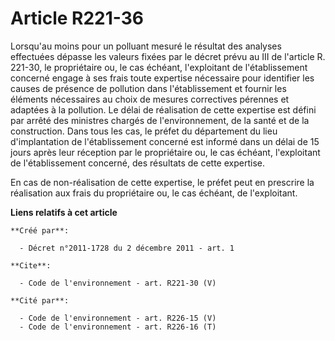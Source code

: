 # Article R221-36

Lorsqu'au moins pour un polluant mesuré le résultat des analyses effectuées dépasse les valeurs fixées par le décret prévu au
III de l'article R. 221-30, le propriétaire ou, le cas échéant, l'exploitant de l'établissement concerné engage à ses frais
toute expertise nécessaire pour identifier les causes de présence de pollution dans l'établissement et fournir les éléments
nécessaires au choix de mesures correctives pérennes et adaptées à la pollution. Le délai de réalisation de cette expertise
est défini par arrêté des ministres chargés de l'environnement, de la santé et de la construction. Dans tous les cas, le
préfet du département du lieu d'implantation de l'établissement concerné est informé dans un délai de 15 jours après leur
réception par le propriétaire ou, le cas échéant, l'exploitant de l'établissement concerné, des résultats de cette
expertise. 

En cas de non-réalisation de cette expertise, le préfet peut en prescrire la réalisation aux frais du propriétaire ou, le cas
échéant, de l'exploitant.

**Liens relatifs à cet article**

	**Créé par**:

	  - Décret n°2011-1728 du 2 décembre 2011 - art. 1

	**Cite**:

	  - Code de l'environnement - art. R221-30 (V)

	**Cité par**:

	  - Code de l'environnement - art. R226-15 (V)
	  - Code de l'environnement - art. R226-16 (T)

